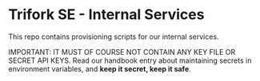 # Trifork SE - Internal Services

This repo contains provisioning scripts for our internal services.

IMPORTANT: IT MUST OF COURSE NOT CONTAIN ANY KEY FILE OR SECRET API KEYS.
Read our handbook entry about maintaining secrets in environment variables,
and __keep it secret, keep it safe__.


